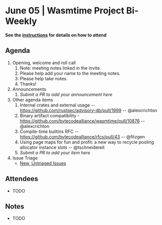 # June 05 | Wasmtime Project Bi-Weekly

**See the [instructions](../README.md) for details on how to attend**

## Agenda

1. Opening, welcome and roll call
   1. Note: meeting notes linked in the invite.
   1. Please help add your name to the meeting notes.
   1. Please help take notes.
   1. Thanks!
1. Announcements
   1. _Submit a PR to add your announcement here_
1. Other agenda items
   1. Internal crates and external usage -- https://github.com/rustsec/advisory-db/pull/1999 -- @alexcrichton
   2. Binary artifact compatibility - https://github.com/bytecodealliance/wasmtime/pull/10876 -- @alexcrichton
   3. Compile-time builtins RFC -- https://github.com/bytecodealliance/rfcs/pull/43 -- @fitzgen
   4. Using page maps for fun and profit: a new way to recycle pooling allocator instance slots -- @tschneidereit
   1. _Submit a PR to add your item here_
1. Issue Triage
   * [New, Untriaged Issues](https://github.com/bytecodealliance/wasmtime/issues?q=is%3Aopen+comments%3A%3C2+created%3A%3E%3D2024-12-19)

## Attendees

* TODO

## Notes

* TODO
